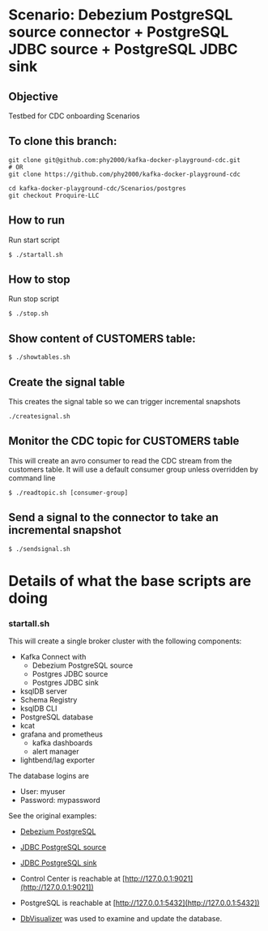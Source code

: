 # Scenario: Debezium PostgreSQL source connector + PostgreSQL JDBC source + PostgreSQL JDBC sink



## Objective

Testbed for CDC onboarding Scenarios

## To clone this branch:
```
git clone git@github.com:phy2000/kafka-docker-playground-cdc.git
# OR
git clone https://github.com/phy2000/kafka-docker-playground-cdc

cd kafka-docker-playground-cdc/Scenarios/postgres
git checkout Proquire-LLC
```

## How to run

Run start script

```
$ ./startall.sh
```
## How to stop
Run stop script
```
$ ./stop.sh
```
## Show content of CUSTOMERS table:
```
$ ./showtables.sh
```

## Create the signal table
This creates the signal table so we can trigger incremental snapshots
```
./createsignal.sh
```
## Monitor the CDC topic for CUSTOMERS table
This will create an avro consumer to read the CDC stream from the customers table.
It will use a default consumer group unless overridden by command line
```
$ ./readtopic.sh [consumer-group]
```
## Send a signal to the connector to  take an incremental snapshot
```
$ ./sendsignal.sh
```

#  Details of what the base scripts are doing

### startall.sh

This will create a single broker cluster with the following components:
- Kafka Connect with
  - Debezium PostgreSQL source
  - Postgres JDBC source
  - Postgres JDBC sink
- ksqlDB server
- Schema Registry
- ksqlDB CLI
- PostgreSQL database
- kcat
- grafana and prometheus
  - kafka dashboards
  - alert manager
- lightbend/lag exporter

The database logins are
- User: myuser
- Password: mypassword

See the original examples: 
- [Debezium PostgreSQL](../../connect/connect-debezium-postgresql-source)
- [JDBC PostgreSQL source](../../connect/connect-jdbc-postgresql-source)
- [JDBC PostgreSQL sink](../../connect/connect-jdbc-postgresql-sink)



- Control Center is reachable at [http://127.0.0.1:9021](http://127.0.0.1:9021])
- PostgreSQL is reachable at [http://127.0.0.1:5432](http://127.0.0.1:5432])
- [DbVisualizer](https://www.dbvis.com) was used to examine and update the database.

